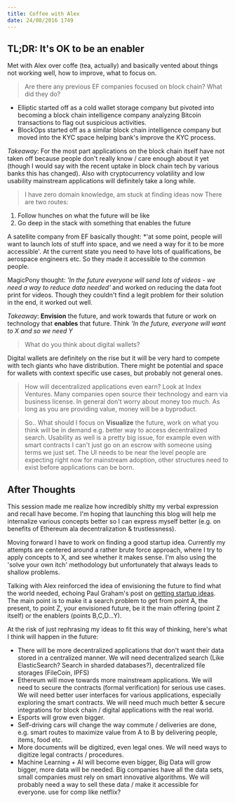 ```yaml
---
title: Coffee with Alex
date: 24/08/2016 1749
---
```


## TL;DR: It's OK to be an enabler

Met with Alex over coffe (tea, actually) and basically vented about things not working well, how to improve, what to focus on.

> Are there any previous EF companies focused on block chain? What did they do?
- Elliptic started off as a cold wallet storage company but pivoted into becoming a block chain intelligence company analyzing Bitcoin transactions to flag out suspicious activities. 
- BlockOps started off as a similar block chain intelligence company but moved into the KYC space helping bank's improve the KYC process. 

*Takeaway*: For the most part applications on the block chain itself have not taken off because people don't really know / care enough about it yet (though I would say with the recent uptake in block chain tech by various banks this has changed). Also with cryptocurrency volatility and low usability mainstream applications will definitely take a long while.

> I have zero domain knowledge, am stuck at finding ideas now
There are two routes:

1. Follow hunches on what the future will be like
2. Go deep in the stack with something that enables the future

A satellite company from EF basically thought: *'at some point, people will want to launch lots of stuff into space, and we need a way for it to be more accessible'. At the current state you need to have lots of qualifications, be aerospace engineers etc. So they made it accessible to the common people.

MagicPony thought: *'In the future everyone will send lots of videos - we need a way to reduce data needed'* and worked on reducing the data foot print for videos. Though they couldn't find a legit problem for their solution in the end, it worked out well.

*Takeaway*: **Envision** the future, and work towards that future or work on technology that **enables** that future. Think *'In the future, everyone will want to X and so we need Y*

> What do you think about digital wallets?

Digital wallets are definitely on the rise but it will be very hard to compete with tech giants who have distribution. There might be potential and space for wallets with context specific use cases, but probably not general ones.

> How will decentralized applications even earn?
Look at Index Ventures. Many companies open source their technology and earn via business license. In general don't worry about money too much. As long as you are providing value, money will be a byproduct.

> So.. What should I focus on
**Visualize** the future, work on what you think will be in demand e.g. better way to access decentralized search. Usability as well is a pretty big issue, for example even with smart contracts I can't just go on an escrow with someone using terms we just set. The UI needs to be near the level people are expecting right now for mainstream adoption, other structures need to exist before applications can be born.

## After Thoughts
This session made me realize how incredibly shitty my verbal expression and recall have become. I'm hoping that launching this blog will help me internalize various concepts better so I can express myself better (e.g. on benefits of Ethereum ala decentralization & trustlessness).

Moving forward I have to work on finding a good startup idea. Currently my attempts are centered around a rather brute force approach, where I try to apply concepts to X, and see whether it makes sense. I'm also using the 'solve your own itch' methodology but unfortunately that always leads to shallow problems. 

Talking with Alex reinforced the idea of envisioning the future to find what the world needed, echoing Paul Graham's post on [getting startup ideas](http://paulgraham.com/startupideas.html). The main point is to make it a search problem to get from point A, the present, to point Z, your envisioned future, be it the main offering (point Z itself) or the enablers (points B,C,D...Y).

At the risk of just rephrasing my ideas to fit this way of thinking, here's what I think will happen in the future:
- There will be more decentralized applications that don't want their data stored in a centralized manner. We will need decentralized search (Like ElasticSearch? Search in sharded databases?), decentralized file storages (FileCoin, IPFS)
- Ethereum will move towards more mainstream applications. We will need to secure the contracts (formal verification) for serious use cases. We will need better user interfaces for various applications, especially exploring the smart contracts. We will need much much better & secure integrations for block chain / digital applications with the real world.
- Esports will grow even bigger.
- Self-driving cars will change the way commute / deliveries are done, e.g. smart routes to maximize value from A to B by delivering people, items, food etc.
- More documents will be digitized, even legal ones. We will need ways to digitize legal contracts / procedures.
- Machine Learning + AI will become even bigger, Big Data will grow bigger, more data will be needed. Big companies have all the data sets, small companies must rely on smart innovative algorithms. We will probably need a way to sell these data / make it accessible for everyone. use for comp like netflix?
